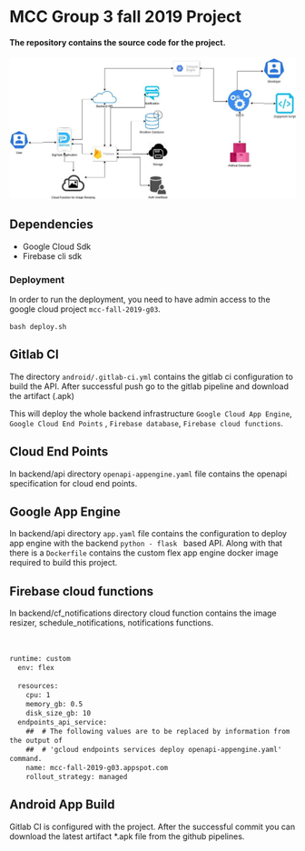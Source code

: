 # MCC Group 3 fall 2019 Project

#### The repository contains the source code for the project. 
![architecture](cloud.jpg)
## Dependencies

- Google Cloud Sdk
- Firebase cli sdk

### Deployment 

In order to run the deployment, you need to have admin access to the google cloud
project `mcc-fall-2019-g03`.

```shell script
bash deploy.sh
```

## Gitlab CI
The directory `android/.gitlab-ci.yml` contains the gitlab ci 
configuration to build the API. After successful push go to the 
gitlab pipeline and download the artifact (.apk)

This will deploy the whole 
backend infrastructure 
`Google Cloud App Engine`, `Google Cloud End Points`
, `Firebase database`, `Firebase cloud functions`.

## Cloud End Points
In backend/api directory `openapi-appengine.yaml` file contains
the openapi specification for cloud end points.

## Google App Engine

In backend/api directory `app.yaml` file contains the configuration to 
deploy app engine with the backend `python - flask ` based API. Along with that
there is a `Dockerfile` contains the custom flex app engine 
docker image required to build this project. 

## Firebase cloud functions

In backend/cf_notifications directory cloud function contains the 
image resizer, schedule_notifications, notifications functions.


##
```shell script

runtime: custom
  env: flex

  resources:
    cpu: 1
    memory_gb: 0.5
    disk_size_gb: 10
  endpoints_api_service:
    ##  # The following values are to be replaced by information from the output of
    ##  # 'gcloud endpoints services deploy openapi-appengine.yaml' command.
    name: mcc-fall-2019-g03.appspot.com
    rollout_strategy: managed
```



## Android App Build

Gitlab CI is configured with the project. After the successful
commit you can download the latest artifact *.apk file from the
github pipelines. 




